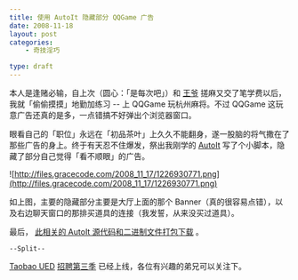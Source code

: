 ```yaml
---
title: 使用 AutoIt 隐藏部分 QQGame 广告
date: 2008-11-18
layout: post
categories:
    - 奇技淫巧

type: draft
---
```


本人是逢赌必输，自上次（圆心：「是每次吧」）和 [王爷]({{site.urls}}/posts/2505/) 搓麻又交了笔学费以后，我就「偷偷摸摸」地勤加练习 -- 上 QQGame 玩杭州麻将。不过 QQGame 这玩意广告还真的是多，一点错搞不好弹出个浏览器窗口。

眼看自己的「职位」永远在「初品茶叶」上久久不能翻身，遂一股脑的将气撒在了那些广告的身上。终于有天忍不住爆发，祭出我刚学的  [AutoIt](http://www.autoitscript.com/AutoIt/)  写了个小脚本，隐藏了部分自己觉得「看不顺眼」的广告。

![http://files.gracecode.com/2008_11_17/1226930771.png](http://files.gracecode.com/2008_11_17/1226930771.png)

如上图，主要的隐藏部分主要是大厅上面的那个 Banner（真的很容易点错），以及右边聊天窗口的那排买道具的连接（我发誓，从来没买过道具）。

最后， [此相关的 AutoIt 源代码和二进制文件打包下载](http://files.gracecode.com/2008_11_17/1226935041.zip) 。

`--Split--`

 [Taobao UED](http://ued.taobao.com)   [招聘第三季](http://ued.taobao.com/job/season3/) 已经上线，各位有兴趣的弟兄可以关注下。
